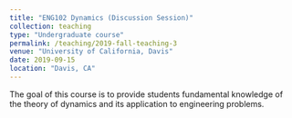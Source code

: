 ```yaml
---
title: "ENG102 Dynamics (Discussion Session)"
collection: teaching
type: "Undergraduate course"
permalink: /teaching/2019-fall-teaching-3
venue: "University of California, Davis"
date: 2019-09-15
location: "Davis, CA"
---
```


The goal of this course is to provide students fundamental knowledge of the theory of dynamics and its application to engineering problems. 

